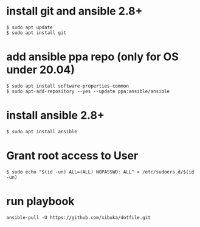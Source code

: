 # install git and ansible 2.8+
```
$ sudo apt update
$ sudo apt install git
```

# add ansible ppa repo (only for OS under 20.04)
```
$ sudo apt install software-properties-common
$ sudo apt-add-repository --yes --update ppa:ansible/ansible
```

# install ansible 2.8+
```
$ sudo apt install ansible
```


# Grant root access to User
```
$ sudo echo "$(id -un) ALL=(ALL) NOPASSWD: ALL" > /etc/sudoers.d/$(id -un)
```

# run playbook
```
ansible-pull -U https://github.com/xibuka/dotfile.git
```
